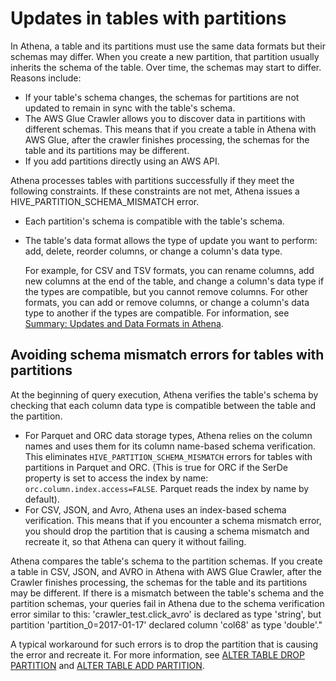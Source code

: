 # Updates in tables with partitions<a name="updates-and-partitions"></a>

In Athena, a table and its partitions must use the same data formats but their schemas may differ\. When you create a new partition, that partition usually inherits the schema of the table\. Over time, the schemas may start to differ\. Reasons include:
+ If your table's schema changes, the schemas for partitions are not updated to remain in sync with the table's schema\. 
+ The AWS Glue Crawler allows you to discover data in partitions with different schemas\. This means that if you create a table in Athena with AWS Glue, after the crawler finishes processing, the schemas for the table and its partitions may be different\.
+ If you add partitions directly using an AWS API\.

Athena processes tables with partitions successfully if they meet the following constraints\. If these constraints are not met, Athena issues a HIVE\_PARTITION\_SCHEMA\_MISMATCH error\. 
+ Each partition's schema is compatible with the table's schema\. 
+ The table's data format allows the type of update you want to perform: add, delete, reorder columns, or change a column's data type\. 

  For example, for CSV and TSV formats, you can rename columns, add new columns at the end of the table, and change a column's data type if the types are compatible, but you cannot remove columns\. For other formats, you can add or remove columns, or change a column's data type to another if the types are compatible\. For information, see [Summary: Updates and Data Formats in Athena](handling-schema-updates-chapter.md#summary-of-updates)\. 

## Avoiding schema mismatch errors for tables with partitions<a name="partitions-dealing-with-schema-mismatch-errors"></a>

At the beginning of query execution, Athena verifies the table's schema by checking that each column data type is compatible between the table and the partition\. 
+ For Parquet and ORC data storage types, Athena relies on the column names and uses them for its column name\-based schema verification\. This eliminates `HIVE_PARTITION_SCHEMA_MISMATCH` errors for tables with partitions in Parquet and ORC\. \(This is true for ORC if the SerDe property is set to access the index by name: `orc.column.index.access=FALSE`\. Parquet reads the index by name by default\)\.
+ For CSV, JSON, and Avro, Athena uses an index\-based schema verification\. This means that if you encounter a schema mismatch error, you should drop the partition that is causing a schema mismatch and recreate it, so that Athena can query it without failing\.

 Athena compares the table's schema to the partition schemas\. If you create a table in CSV, JSON, and AVRO in Athena with AWS Glue Crawler, after the Crawler finishes processing, the schemas for the table and its partitions may be different\. If there is a mismatch between the table's schema and the partition schemas, your queries fail in Athena due to the schema verification error similar to this: 'crawler\_test\.click\_avro' is declared as type 'string', but partition 'partition\_0=2017\-01\-17' declared column 'col68' as type 'double'\."

A typical workaround for such errors is to drop the partition that is causing the error and recreate it\. For more information, see [ALTER TABLE DROP PARTITION](alter-table-drop-partition.md) and [ALTER TABLE ADD PARTITION](alter-table-add-partition.md)\.